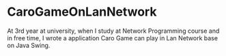 # CaroGameOnLanNetwork

At 3rd year at university, when I study at Network Programming course and in free time, I wrote a application Caro Game can play in Lan Network base on Java Swing.
